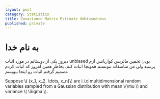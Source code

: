 ```yaml
---
layout: post
category: Statistics
title: Covariance Matrix Estimate Unbiasedness
published: private
---
```

به نام خدا
===========

دیروز یکی از دوستانم در مورد اثبات unbiased بودن تخمین ماتریس کواریانس ازم پرسید ولی من متاسفانه نتونستم همونجا اثبات کنم. بخاطر همین امروز که اثبات کردم تصمیم گرفتم اثبات رو اینجا بنویسم.

Suppose \\( {x_1, x_2, \dots, x_n}\\) are i.i.d multidimensional random variables sampled from a Gaussian distribution with mean \\(\mu \\) and variance \\( \Sigma \\).
